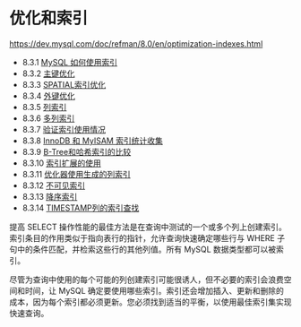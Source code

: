 # 优化和索引

<https://dev.mysql.com/doc/refman/8.0/en/optimization-indexes.html>

- 8.3.1 [MySQL 如何使用索引](MySQL如何使用索引.md)
- 8.3.2 [主键优化](主键优化.md)
- 8.3.3 [SPATIAL索引优化](空间索引优化.md)
- 8.3.4 [外键优化](外键优化.md)
- 8.3.5 [列索引](列索引.md)
- 8.3.6 [多列索引](多列索引.md)
- 8.3.7 [验证索引使用情况](验证索引使用情况.md)
- 8.3.8 [InnoDB 和 MyISAM 索引统计收集](InnoDB和MyISAM索引统计收集.md)
- 8.3.9 [B-Tree和哈希索引的比较](B-Tree和Hash索引的比较.md)
- 8.3.10 [索引扩展的使用](使用索引扩展.md)
- 8.3.11 [优化器使用生成的列索引](优化器使用生成的列索引.md)
- 8.3.12 [不可见索引](隐形索引.md)
- 8.3.13 [降序索引](降序索引.md)
- 8.3.14 [TIMESTAMP列的索引查找](TIMESTAMP列中的索引查找.md)

提高 SELECT 操作性能的最佳方法是在查询中测试的一个或多个列上创建索引。索引条目的作用类似于指向表行的指针，允许查询快速确定哪些行与 WHERE 子句中的条件匹配，并检索这些行的其他列值。所有 MySQL 数据类型都可以被索引。

尽管为查询中使用的每个可能的列创建索引可能很诱人，但不必要的索引会浪费空间和时间，让 MySQL 确定要使用哪些索引。索引还会增加插入、更新和删除的成本，因为每个索引都必须更新。您必须找到适当的平衡，以使用最佳索引集实现快速查询。
